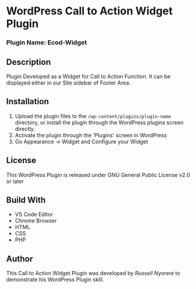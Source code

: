 # WordPress Call to Action Widget Plugin

### Plugin Name:       Ecod-Widget

## Description

 Plugin Developed as a Widget for Call to Action Function.
 It can be displayed either in our Site sidebar of Footer Area.
 
## Installation

1. Upload the plugin files to the `/wp-content/plugins/plugin-name` directory, or install the plugin through the WordPress plugins screen directly.
2. Activate the plugin through the 'Plugins' screen in WordPress
3. Go Appearance -> Widget and Configure your Widget

## License

This WordPress Plugin is released under GNU General Public License v2.0 or later


## Build With

  * VS Code Editor
  * Chrome Browser
  * HTML
  * CSS
  * PHP
  
## Author

This Call to Action Widget Plugin was developed by *Russell Nyorere* to demonstrate his WordPress Plugin skill.
  
